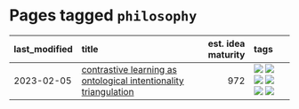 # Pages tagged `philosophy`

|last_modified|title|est. idea maturity|tags
|:---|:---|---:|:---|
|2023-02-05|[contrastive learning as ontological intentionality triangulation](../contrastive_learning_as_ontological_intentionality_triangulation.md)|972|[![](https://img.shields.io/badge/tag-meta-2b1421)](../tags/meta.md) [![](https://img.shields.io/badge/tag-philosophy-3b815)](../tags/philosophy.md) [![](https://img.shields.io/badge/tag-semiotics-3b18a)](../tags/semiotics.md) [![](https://img.shields.io/badge/tag-synesthesia-957448)](../tags/synesthesia.md) [![](https://img.shields.io/badge/tag-theory-936135)](../tags/theory.md) [![](https://img.shields.io/badge/tag-wip-fda5ff)](../tags/wip.md)|